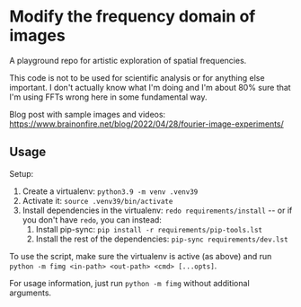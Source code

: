 # Modify the frequency domain of images

A playground repo for artistic exploration of spatial frequencies.

This code is not to be used for scientific analysis or for anything
else important. I don't actually know what I'm doing and I'm about 80%
sure that I'm using FFTs wrong here in some fundamental way.

Blog post with sample images and videos:
https://www.brainonfire.net/blog/2022/04/28/fourier-image-experiments/

## Usage

Setup:

1. Create a virtualenv: `python3.9 -m venv .venv39`
2. Activate it: `source .venv39/bin/activate`
3. Install dependencies in the virtualenv: `redo requirements/install`
   -- or if you don't have `redo`, you can instead:
    1. Install pip-sync: `pip install -r requirements/pip-tools.lst`
    2. Install the rest of the dependencies: `pip-sync requirements/dev.lst`

To use the script, make sure the virtualenv is active (as above) and
run `python -m fimg <in-path> <out-path> <cmd> [...opts]`.

For usage information, just run `python -m fimg` without additional arguments.
